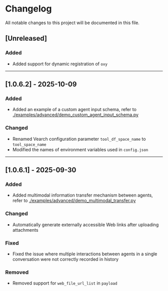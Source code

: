 # Changelog

All notable changes to this project will be documented in this file.

## [Unreleased]

### Added
- Added support for dynamic registration of `oxy`

---

## [1.0.6.2] - 2025-10-09

### Added
- Added an example of a custom agent input schema, refer to [./examples/advanced/demo_custom_agent_input_schema.py](./examples/advanced/demo_custom_agent_input_schema.py)

### Changed
- Renamed Vearch configuration parameter `tool_df_space_name` to `tool_space_name`
- Modified the names of environment variables used in `config.json`

---

## [1.0.6.1] - 2025-09-30

### Added
- Added multimodal information transfer mechanism between agents, refer to [./examples/advanced/demo_multimodal_transfer.py](./examples/advanced/demo_multimodal_transfer.py)

### Changed
- Automatically generate externally accessible Web links after uploading attachments

### Fixed
- Fixed the issue where multiple interactions between agents in a single conversation were not correctly recorded in history

### Removed
- Removed support for `web_file_url_list` in `payload`
